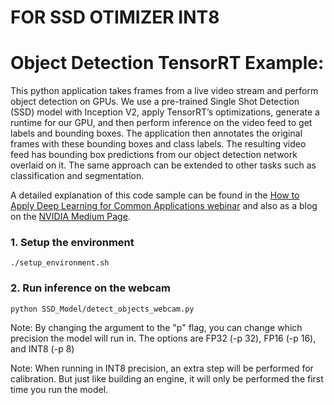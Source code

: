 # FOR SSD OTIMIZER INT8

# Object Detection TensorRT Example: 
This python application takes frames from a live video stream and perform object detection on GPUs. We use a pre-trained Single Shot Detection (SSD) model with Inception V2, apply TensorRT’s optimizations, generate a runtime for our GPU, and then perform inference on the video feed to get labels and bounding boxes. The application then annotates the original frames with these bounding boxes and class labels. The resulting video feed has bounding box predictions from our object detection network overlaid on it. The same approach can be extended to other tasks such as classification and segmentation.

A detailed explanation of this code sample can be found in the [How to Apply Deep Learning for Common Applications webinar](https://www.nvidia.com/en-us/about-nvidia/webinar-portal/?D2C=2003671) and also as a blog on the [NVIDIA Medium Page](https://medium.com/). 

### 1. Setup the environment

```
./setup_environment.sh
```


### 2. Run inference on the webcam

```
python SSD_Model/detect_objects_webcam.py 
```
Note: By changing the argument to the "p" flag, you can change which precision the model will run in. The options are FP32 (-p 32), FP16 (-p 16), and INT8 (-p 8)

Note: When running in INT8 precision, an extra step will be performed for calibration. But just like building an engine, it will only be performed the first time you run the model. 
